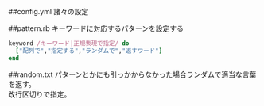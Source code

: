 ##config.yml
諸々の設定

##pattern.rb
キーワードに対応するパターンを設定する

```ruby
keyword /キーワード|正規表現で指定/ do
  ["配列で","指定する","ランダムで","返すワード"]
end
```
##random.txt
パターンとかにも引っかからなかった場合ランダムで適当な言葉を返す。  
改行区切りで指定。

